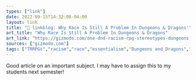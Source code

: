```yaml
---
types: ["link"]
date: 2022-09-15T14:32:08-04:00
layout: link
title: "🔗 linkblog: Why Race Is Still A Problem In Dungeons & Dragons'"
art_title: "Why Race Is Still A Problem In Dungeons & Dragons"
art_link: "https://gizmodo.com/one-dnd-racism-rpg-stereotypes-dungeons-dragons-wotc-1849531852"
sources: ["gizmodo.com"]
tags: ["TRRPGs","racism","race","essentialism","Dungeons and Dragons","LIS 618"]
---
```

Good article on an important subject. I may have to assign this to my students next semester!
 
